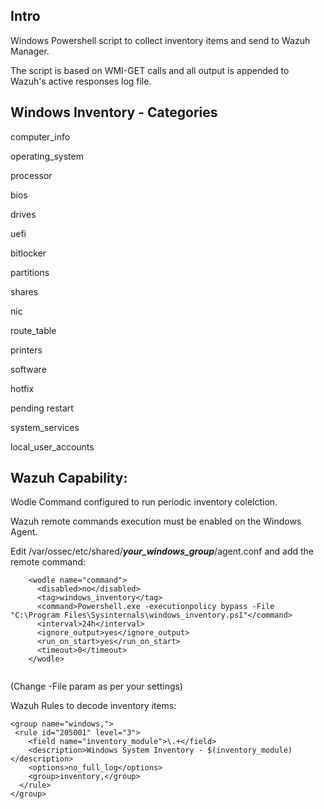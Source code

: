 ## Intro

Windows Powershell script to collect inventory items and send to Wazuh Manager.

The script is based on WMI-GET calls and all output is appended to Wazuh's active responses log file.


## Windows Inventory - Categories

computer_info

operating_system

processor

bios

drives

uefi

bitlocker

partitions

shares

nic

route_table

printers

software

hotfix

pending restart

system_services

local_user_accounts


## Wazuh Capability:

Wodle Command configured to run periodic inventory colelction.

Wazuh remote commands execution must be enabled on the Windows Agent.

Edit /var/ossec/etc/shared/**_your_windows_group_**/agent.conf and add the remote command:


```
    <wodle name="command">
      <disabled>no</disabled>
      <tag>windows_inventory</tag>
      <command>Powershell.exe -executionpolicy bypass -File "C:\Program Files\Sysinternals\windows_inventory.ps1"</command>
      <interval>24h</interval>
      <ignore_output>yes</ignore_output>
      <run_on_start>yes</run_on_start>
      <timeout>0</timeout>
    </wodle>
    
```

(Change -File param as per your settings)

Wazuh Rules to decode inventory items:


```
<group name="windows,">
 <rule id="205001" level="3">
    <field name="inventory_module">\.+</field>
    <description>Windows System Inventory - $(inventory_module)</description>
    <options>no_full_log</options>
    <group>inventory,</group>
  </rule>
</group>

```

